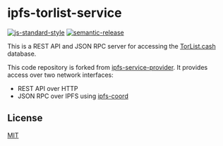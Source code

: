 # ipfs-torlist-service

[![js-standard-style](https://img.shields.io/badge/code%20style-standard-brightgreen.svg)](http://standardjs.com) [![semantic-release](https://img.shields.io/badge/%20%20%F0%9F%93%A6%F0%9F%9A%80-semantic--release-e10079.svg)](https://github.com/semantic-release/semantic-release)

This is a REST API and JSON RPC server for accessing the [TorList.cash](https://torlist.cash) database.

This code repository is forked from [ipfs-service-provider](https://github.com/Permissionless-Software-Foundation/ipfs-service-provider). It provides access over two network interfaces:

- REST API over HTTP
- JSON RPC over IPFS using [ipfs-coord](https://www.npmjs.com/package/ipfs-coord)

## License

[MIT](./LICENSE.md)

